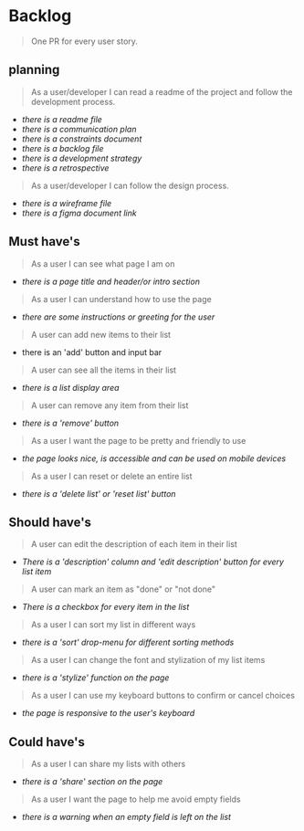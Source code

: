 # Backlog

> One PR for every user story.

## planning

> As a user/developer I can read a readme of the project and follow the development process.

- _there is a readme file_
- _there is a communication plan_
- _there is a constraints document_
- _there is a backlog file_
- _there is a development strategy_
- _there is a retrospective_

> As a user/developer I can follow the design process.

- _there is a wireframe file_
- _there is a figma document link_

## Must have's

> As a user I can see what page I am on

- _there is a page title and header/or intro section_

> As a user I can understand how to use the page

- _there are some instructions or greeting for the user_

> A user can add new items to their list

- there is an 'add' button and input bar

> A user can see all the items in their list

- _there is a list display area_

> A user can remove any item from their list

- _there is a 'remove' button_

> As a user I want the page to be pretty and friendly to use

- _the page looks nice, is accessible and can be used on mobile devices_

> As a user I can reset or delete an entire list

- _there is a 'delete list' or 'reset list' button_

## Should have's

> A user can edit the description of each item in their list

- _There is a 'description' column and 'edit description' button for every list item_

> A user can mark an item as "done" or "not done"

- _There is a checkbox for every item in the list_

> As a user I can sort my list in different ways

- _there is a 'sort' drop-menu for different sorting methods_

> As a user I can change the font and stylization of my list items

- _there is a 'stylize' function on the page_

> As a user I can use my keyboard buttons to confirm or cancel choices

- _the page is responsive to the user's keyboard_

## Could have's

> As a user I can share my lists with others

- _there is a 'share' section on the page_

> As a user I want the page to help me avoid empty fields

- _there is a warning when an empty field is left on the list_
